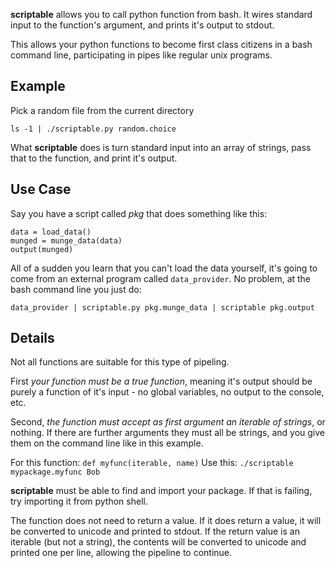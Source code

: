 **scriptable** allows you to call python function from bash. It wires standard input to the function's argument, and prints it's output to stdout.

This allows your python functions to become first class citizens in a bash command line, participating in pipes like regular unix programs.

## Example

Pick a random file from the current directory

    ls -1 | ./scriptable.py random.choice

What **scriptable** does is turn standard input into an array of strings, pass that to the function, and print it's output.

## Use Case

Say you have a script called *pkg* that does something like this:

    data = load_data()
    munged = munge_data(data)
    output(munged)

All of a sudden you learn that you can't load the data yourself, it's going to come from an external program called `data_provider`. No problem, at the bash command line you just do:

    data_provider | scriptable.py pkg.munge_data | scriptable pkg.output

## Details

Not all functions are suitable for this type of pipeling.

First *your function must be a true function*, meaning it's output should be purely a function of it's input - no global variables, no output to the console, etc.

Second, *the function must accept as first argument an iterable of strings*, or nothing. If there are further arguments they must all be strings, and you give them on the command line like in this example.

For this function: `def myfunc(iterable, name)`
Use this: `./scriptable mypackage.myfunc Bob`

**scriptable** must be able to find and import your package. If that is failing, try importing it from python shell.

The function does not need to return a value. If it does return a value, it will be converted to unicode and printed to stdout. If the return value is an iterable (but not a string), the contents will be converted to unicode and printed one per line, allowing the pipeline to continue.

